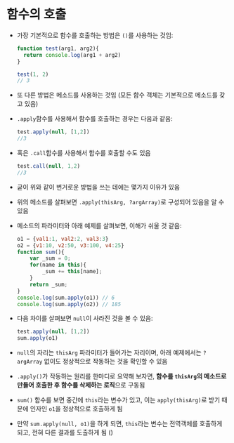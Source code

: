 # 함수의 호출

- 가장 기본적으로 함수를 호출하는 방법은 `()`를 사용하는 것임:
  ```javascript
  function test(arg1, arg2){
    return console.log(arg1 + arg2)
  }

  test(1, 2)
  // 3
  ```

- 또 다른 방법은 메소드를 사용하는 것임 (모든 함수 객체는 기본적으로 메소드를 갖고 있음)
- `.apply`함수를 사용해서 함수를 호출하는 경우는 다음과 같음:
  ```javascript
  test.apply(null, [1,2])
  //3
  ```

- 혹은 `.call`함수를 사용해서 함수를 호출할 수도 있음
  ```javascript
  test.call(null, 1,2)
  //3

- 굳이 위와 같이 번거로운 방법을 쓰는 데에는 몇가지 이유가 있음
- 위의 메소드를 살펴보면 `.apply(thisArg, ?argArray)`로 구성되어 있음을 알 수 있음
- 메소드의 파라미터와 아래 예제를 살펴보면, 이해가 쉬울 것 같음:
  ```javascript
  o1 = {val1:1, val2:2, val3:3}
  o2 = {v1:10, v2:50, v3:100, v4:25}
  function sum(){
      var _sum = 0;
      for(name in this){
          _sum += this[name];
      }
      return _sum;
  }
  console.log(sum.apply(o1)) // 6
  console.log(sum.apply(o2)) // 185
  ```


- 다음 차이를 살펴보면 `null`이 사라진 것을 볼 수 있음:
  ```javascript
  test.apply(null, [1,2])
  sum.apply(o1)
  ```
- `null`의 자리는 `thisArg` 파라미터가 들어가는 자리이며, 아래 예제에서는 `?argArray` 없이도 정상적으로 작동하는 것을 확인할 수 있음
- `.apply()`가 작동하는 원리를 한마디로 요약해 보자면, **함수를 `thisArg`의 메소드로 만들어 호출한 후 함수를 삭제하는 로직**으로 구동됨
- `sum()` 함수를 보면 중간에 `this`라는 변수가 있고, 이는 `apply(thisArg)`로 받기 때문에 인자인 `o1`을 정상적으로 호출하게 됨
- 만약 `sum.apply(null, o1)`을 하게 되면, `this`라는 변수는 전역객체를 호출하게 되고, 전혀 다른 결과를 도출하게 됨 ()